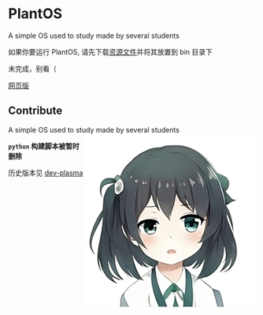 # PlantOS

A simple OS used to study made by several students

如果你要运行 PlantOS, 请先下载[资源文件](https://copi144.eu.org:2000/index.php/s/7BoGFkD7JR52rFP)并将其放置到 bin 目录下

未完成，别看（

[网页版](https://plos-clan.github.io/doc)

## Contribute

<div>
        <div id="afterTitle">A simple OS used to study made by several students</div>
        <img id="logo"src="assets/plos.png" width="350" height="350" align="right">
</div>

**`python` 构建脚本被暂时删除**

历史版本见 [dev-plasma](https://github.com/plos-clan/Plant-OS/tree/dev-plasma)
